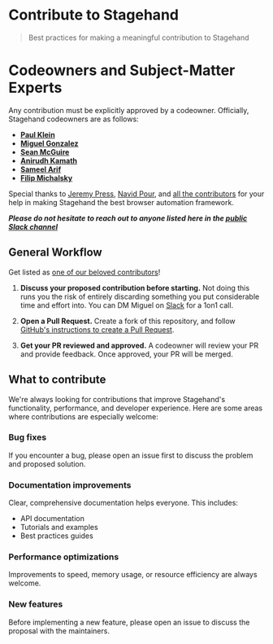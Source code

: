 # Contribute to Stagehand

> Best practices for making a meaningful contribution to Stagehand

# Codeowners and Subject-Matter Experts

Any contribution must be explicitly approved by a codeowner. Officially, Stagehand codeowners are as follows:

* [**Paul Klein**](https://github.com/pkiv)
* [**Miguel Gonzalez**](https://github.com/miguelg719)
* [**Sean McGuire**](https://github.com/seanmcguire12)
* [**Anirudh Kamath**](https://github.com/kamath)
* [**Sameel Arif**](https://github.com/sameelarif)
* [**Filip Michalsky**](https://github.com/filip-michalsky)

Special thanks to [Jeremy Press](https://github.com/jeremypress), [Navid Pour](https://github.com/navidkpr), and [all the contributors](https://github.com/browserbase/stagehand/graphs/contributors) for your help in making Stagehand the best browser automation framework.

***Please do not hesitate to reach out to anyone listed here in the [public Slack channel](https://join.slack.com/t/stagehand-dev/shared_invite/zt-38khc8iv5-T2acb50_0OILUaX7lxeBOg)***

## General Workflow

Get listed as [one of our beloved contributors](https://github.com/browserbase/stagehand/graphs/contributors)!

1. **Discuss your proposed contribution before starting.** Not doing this runs you the risk of entirely discarding something you put considerable time and effort into. You can DM Miguel on [Slack](https://stagehand.dev/slack) for a 1on1 call.

2. **Open a Pull Request.** Create a fork of this repository, and follow [GitHub's instructions to create a Pull Request](https://docs.github.com/en/pull-requests/collaborating-with-pull-requests/proposing-changes-to-your-work-with-pull-requests/creating-a-pull-request).

3. **Get your PR reviewed and approved.** A codeowner will review your PR and provide feedback. Once approved, your PR will be merged.

## What to contribute

We're always looking for contributions that improve Stagehand's functionality, performance, and developer experience. Here are some areas where contributions are especially welcome:

### Bug fixes
If you encounter a bug, please open an issue first to discuss the problem and proposed solution.

### Documentation improvements
Clear, comprehensive documentation helps everyone. This includes:
- API documentation
- Tutorials and examples
- Best practices guides

### Performance optimizations
Improvements to speed, memory usage, or resource efficiency are always welcome.

### New features
Before implementing a new feature, please open an issue to discuss the proposal with the maintainers.